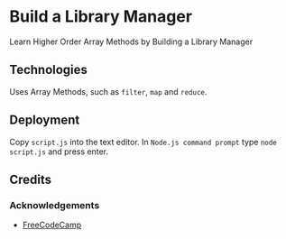 # Build a Library Manager
Learn Higher Order Array Methods by Building a Library Manager

## Technologies

Uses Array Methods, such as `filter`, `map` and `reduce`.

## Deployment

Copy `script.js` into the text editor.  In `Node.js command prompt` type `node script.js` and press enter.

## Credits

### Acknowledgements

- [FreeCodeCamp](https://www.freecodecamp.org)
